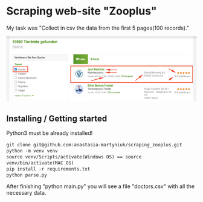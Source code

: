# Scraping web-site "Zooplus"

My task was "Collect in csv the data from the first 5 pages(100 records)."

![Logo of the task](img.png)


## Installing / Getting started

Python3 must be already installed!

```shell
git clone git@github.com:anastasia-martyniuk/scraping_zooplus.git
python -m venv venv
source venv/Scripts/activate(Windows OS) == source venv/bin/activate(MAC OS)
pip install -r requirements.txt
python parse.py
```

After finishing "python main.py" you will see a file "doctors.csv" with all the necessary data.

